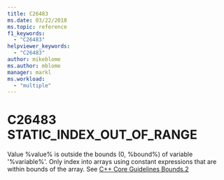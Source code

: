 ```yaml
---
title: C26483
ms.date: 03/22/2018
ms.topic: reference
f1_keywords:
  - "C26483"
helpviewer_keywords:
  - "C26483"
author: mikeblome
ms.author: mblome
manager: markl
ms.workload:
  - "multiple"
---
```

# C26483 STATIC_INDEX_OUT_OF_RANGE

Value %value% is outside the bounds (0, %bound%) of variable '%variable%'. Only index into arrays using constant expressions that are within bounds of the array. See [C++ Core Guidelines Bounds.2](https://github.com/isocpp/CppCoreGuidelines/blob/master/CppCoreGuidelines.md#SS-bounds)
